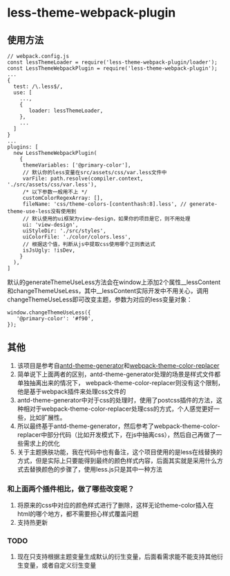 # less-theme-webpack-plugin
## 使用方法
 ```
 // webpack.config.js
 const lessThemeLoader = require('less-theme-webpack-plugin/loader');
 const LessThemeWebpackPlugin = require('less-theme-webpack-plugin');
 ...
 {
   test: /\.less$/,
   use: [
     ...,
     {
        loader: lessThemeLoader,
     },
     ...
   ]
 }
 ...
 plugins: [
   new LessThemeWebpackPlugin(
     {
      themeVariables: ['@primary-color'],
      // 默认你的less变量在src/assets/css/var.less文件中
      varFile: path.resolve(compiler.context, './src/assets/css/var.less'),
      /* 以下参数一般用不上 */
      customColorRegexArray: [],
      fileName: 'css/theme-colors-[contenthash:8].less', // generate-theme-use-less没有使用到
      // 默认使用的ui框架为view-design，如果你的项目是它，则不用处理
      ui: 'view-design',
      uiStyleDir: './src/styles',
      uiColorFile: './color/colors.less',
      // 根据这个值，判断从js中提取css使用哪个正则表达式
      isJsUgly: !isDev,
     }
   ),
 ]
 ```

 默认的generateThemeUseLess方法会在window上添加2个属性__lessContent和changeThemeUseLess，其中__lessContent实际开发中不用关心，调用changeThemeUseLess即可改变主题，参数为对应的less变量对象：
 ```
 window.changeThemeUseLess({
    '@primary-color': '#f90',
});
```

## 其他

1. 该项目是参考自[antd-theme-generator](https://github.com/mzohaibqc/antd-theme-generator)和[webpack-theme-color-replacer](https://github.com/hzsrc/webpack-theme-color-replacer)
2. 简单说下上面两者的区别，antd-theme-generator处理的场景是样式文件都单独抽离出来的情况下，
webpack-theme-color-replacer则没有这个限制，他是基于webpack插件来处理css文件的
3. antd-theme-generator中对于css的处理时，使用了postcss插件的方法，这种相对于webpack-theme-color-replacer处理css的方式，个人感觉更好一些，比如扩展性。
4. 所以最终基于antd-theme-generator，然后参考了webpack-theme-color-replacer中部分代码（比如开发模式下，在js中抽离css），然后自己再做了一些需求上的优化
5. 关于主题换肤功能，我在代码中也有备注，这个项目使用的是less在线替换的方式，但是实际上只要能得到最终的颜色样式内容，后面其实就是采用什么方式去替换颜色的步骤了，使用less.js只是其中一种方法

### 和上面两个插件相比，做了哪些改变呢？
1. 将原来的css中对应的颜色样式进行了删除，这样无论theme-color插入在html的哪个地方，都不需要担心样式覆盖问题
2. 支持热更新

### TODO
1. 现在只支持根据主题变量生成默认的衍生变量，后面看需求能不能支持其他衍生变量，或者自定义衍生变量
